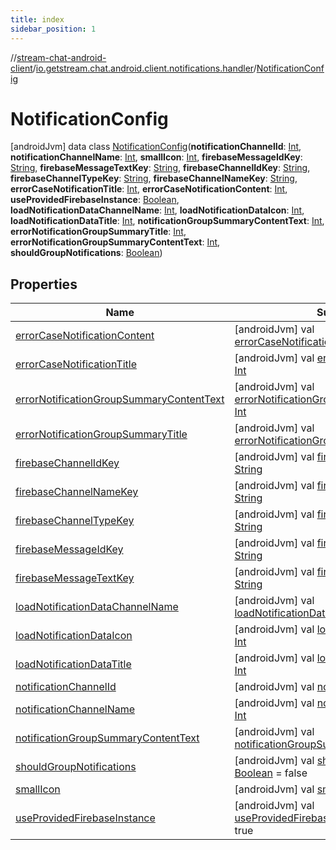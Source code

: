 ```yaml
---
title: index
sidebar_position: 1
---
```

//[stream-chat-android-client](../../../index.md)/[io.getstream.chat.android.client.notifications.handler](../index.md)/[NotificationConfig](index.md)



# NotificationConfig  
 [androidJvm] data class [NotificationConfig](index.md)(**notificationChannelId**: [Int](https://kotlinlang.org/api/latest/jvm/stdlib/kotlin/-int/index.html), **notificationChannelName**: [Int](https://kotlinlang.org/api/latest/jvm/stdlib/kotlin/-int/index.html), **smallIcon**: [Int](https://kotlinlang.org/api/latest/jvm/stdlib/kotlin/-int/index.html), **firebaseMessageIdKey**: [String](https://kotlinlang.org/api/latest/jvm/stdlib/kotlin/-string/index.html), **firebaseMessageTextKey**: [String](https://kotlinlang.org/api/latest/jvm/stdlib/kotlin/-string/index.html), **firebaseChannelIdKey**: [String](https://kotlinlang.org/api/latest/jvm/stdlib/kotlin/-string/index.html), **firebaseChannelTypeKey**: [String](https://kotlinlang.org/api/latest/jvm/stdlib/kotlin/-string/index.html), **firebaseChannelNameKey**: [String](https://kotlinlang.org/api/latest/jvm/stdlib/kotlin/-string/index.html), **errorCaseNotificationTitle**: [Int](https://kotlinlang.org/api/latest/jvm/stdlib/kotlin/-int/index.html), **errorCaseNotificationContent**: [Int](https://kotlinlang.org/api/latest/jvm/stdlib/kotlin/-int/index.html), **useProvidedFirebaseInstance**: [Boolean](https://kotlinlang.org/api/latest/jvm/stdlib/kotlin/-boolean/index.html), **loadNotificationDataChannelName**: [Int](https://kotlinlang.org/api/latest/jvm/stdlib/kotlin/-int/index.html), **loadNotificationDataIcon**: [Int](https://kotlinlang.org/api/latest/jvm/stdlib/kotlin/-int/index.html), **loadNotificationDataTitle**: [Int](https://kotlinlang.org/api/latest/jvm/stdlib/kotlin/-int/index.html), **notificationGroupSummaryContentText**: [Int](https://kotlinlang.org/api/latest/jvm/stdlib/kotlin/-int/index.html), **errorNotificationGroupSummaryTitle**: [Int](https://kotlinlang.org/api/latest/jvm/stdlib/kotlin/-int/index.html), **errorNotificationGroupSummaryContentText**: [Int](https://kotlinlang.org/api/latest/jvm/stdlib/kotlin/-int/index.html), **shouldGroupNotifications**: [Boolean](https://kotlinlang.org/api/latest/jvm/stdlib/kotlin/-boolean/index.html))   


## Properties  
  
|  Name |  Summary | 
|---|---|
| <a name="io.getstream.chat.android.client.notifications.handler/NotificationConfig/errorCaseNotificationContent/#/PointingToDeclaration/"></a>[errorCaseNotificationContent](errorCaseNotificationContent.md)| <a name="io.getstream.chat.android.client.notifications.handler/NotificationConfig/errorCaseNotificationContent/#/PointingToDeclaration/"></a> [androidJvm] val [errorCaseNotificationContent](errorCaseNotificationContent.md): [Int](https://kotlinlang.org/api/latest/jvm/stdlib/kotlin/-int/index.html)   <br/>|
| <a name="io.getstream.chat.android.client.notifications.handler/NotificationConfig/errorCaseNotificationTitle/#/PointingToDeclaration/"></a>[errorCaseNotificationTitle](errorCaseNotificationTitle.md)| <a name="io.getstream.chat.android.client.notifications.handler/NotificationConfig/errorCaseNotificationTitle/#/PointingToDeclaration/"></a> [androidJvm] val [errorCaseNotificationTitle](errorCaseNotificationTitle.md): [Int](https://kotlinlang.org/api/latest/jvm/stdlib/kotlin/-int/index.html)   <br/>|
| <a name="io.getstream.chat.android.client.notifications.handler/NotificationConfig/errorNotificationGroupSummaryContentText/#/PointingToDeclaration/"></a>[errorNotificationGroupSummaryContentText](errorNotificationGroupSummaryContentText.md)| <a name="io.getstream.chat.android.client.notifications.handler/NotificationConfig/errorNotificationGroupSummaryContentText/#/PointingToDeclaration/"></a> [androidJvm] val [errorNotificationGroupSummaryContentText](errorNotificationGroupSummaryContentText.md): [Int](https://kotlinlang.org/api/latest/jvm/stdlib/kotlin/-int/index.html)   <br/>|
| <a name="io.getstream.chat.android.client.notifications.handler/NotificationConfig/errorNotificationGroupSummaryTitle/#/PointingToDeclaration/"></a>[errorNotificationGroupSummaryTitle](errorNotificationGroupSummaryTitle.md)| <a name="io.getstream.chat.android.client.notifications.handler/NotificationConfig/errorNotificationGroupSummaryTitle/#/PointingToDeclaration/"></a> [androidJvm] val [errorNotificationGroupSummaryTitle](errorNotificationGroupSummaryTitle.md): [Int](https://kotlinlang.org/api/latest/jvm/stdlib/kotlin/-int/index.html)   <br/>|
| <a name="io.getstream.chat.android.client.notifications.handler/NotificationConfig/firebaseChannelIdKey/#/PointingToDeclaration/"></a>[firebaseChannelIdKey](firebaseChannelIdKey.md)| <a name="io.getstream.chat.android.client.notifications.handler/NotificationConfig/firebaseChannelIdKey/#/PointingToDeclaration/"></a> [androidJvm] val [firebaseChannelIdKey](firebaseChannelIdKey.md): [String](https://kotlinlang.org/api/latest/jvm/stdlib/kotlin/-string/index.html)   <br/>|
| <a name="io.getstream.chat.android.client.notifications.handler/NotificationConfig/firebaseChannelNameKey/#/PointingToDeclaration/"></a>[firebaseChannelNameKey](firebaseChannelNameKey.md)| <a name="io.getstream.chat.android.client.notifications.handler/NotificationConfig/firebaseChannelNameKey/#/PointingToDeclaration/"></a> [androidJvm] val [firebaseChannelNameKey](firebaseChannelNameKey.md): [String](https://kotlinlang.org/api/latest/jvm/stdlib/kotlin/-string/index.html)   <br/>|
| <a name="io.getstream.chat.android.client.notifications.handler/NotificationConfig/firebaseChannelTypeKey/#/PointingToDeclaration/"></a>[firebaseChannelTypeKey](firebaseChannelTypeKey.md)| <a name="io.getstream.chat.android.client.notifications.handler/NotificationConfig/firebaseChannelTypeKey/#/PointingToDeclaration/"></a> [androidJvm] val [firebaseChannelTypeKey](firebaseChannelTypeKey.md): [String](https://kotlinlang.org/api/latest/jvm/stdlib/kotlin/-string/index.html)   <br/>|
| <a name="io.getstream.chat.android.client.notifications.handler/NotificationConfig/firebaseMessageIdKey/#/PointingToDeclaration/"></a>[firebaseMessageIdKey](firebaseMessageIdKey.md)| <a name="io.getstream.chat.android.client.notifications.handler/NotificationConfig/firebaseMessageIdKey/#/PointingToDeclaration/"></a> [androidJvm] val [firebaseMessageIdKey](firebaseMessageIdKey.md): [String](https://kotlinlang.org/api/latest/jvm/stdlib/kotlin/-string/index.html)   <br/>|
| <a name="io.getstream.chat.android.client.notifications.handler/NotificationConfig/firebaseMessageTextKey/#/PointingToDeclaration/"></a>[firebaseMessageTextKey](firebaseMessageTextKey.md)| <a name="io.getstream.chat.android.client.notifications.handler/NotificationConfig/firebaseMessageTextKey/#/PointingToDeclaration/"></a> [androidJvm] val [firebaseMessageTextKey](firebaseMessageTextKey.md): [String](https://kotlinlang.org/api/latest/jvm/stdlib/kotlin/-string/index.html)   <br/>|
| <a name="io.getstream.chat.android.client.notifications.handler/NotificationConfig/loadNotificationDataChannelName/#/PointingToDeclaration/"></a>[loadNotificationDataChannelName](loadNotificationDataChannelName.md)| <a name="io.getstream.chat.android.client.notifications.handler/NotificationConfig/loadNotificationDataChannelName/#/PointingToDeclaration/"></a> [androidJvm] val [loadNotificationDataChannelName](loadNotificationDataChannelName.md): [Int](https://kotlinlang.org/api/latest/jvm/stdlib/kotlin/-int/index.html)   <br/>|
| <a name="io.getstream.chat.android.client.notifications.handler/NotificationConfig/loadNotificationDataIcon/#/PointingToDeclaration/"></a>[loadNotificationDataIcon](loadNotificationDataIcon.md)| <a name="io.getstream.chat.android.client.notifications.handler/NotificationConfig/loadNotificationDataIcon/#/PointingToDeclaration/"></a> [androidJvm] val [loadNotificationDataIcon](loadNotificationDataIcon.md): [Int](https://kotlinlang.org/api/latest/jvm/stdlib/kotlin/-int/index.html)   <br/>|
| <a name="io.getstream.chat.android.client.notifications.handler/NotificationConfig/loadNotificationDataTitle/#/PointingToDeclaration/"></a>[loadNotificationDataTitle](loadNotificationDataTitle.md)| <a name="io.getstream.chat.android.client.notifications.handler/NotificationConfig/loadNotificationDataTitle/#/PointingToDeclaration/"></a> [androidJvm] val [loadNotificationDataTitle](loadNotificationDataTitle.md): [Int](https://kotlinlang.org/api/latest/jvm/stdlib/kotlin/-int/index.html)   <br/>|
| <a name="io.getstream.chat.android.client.notifications.handler/NotificationConfig/notificationChannelId/#/PointingToDeclaration/"></a>[notificationChannelId](notificationChannelId.md)| <a name="io.getstream.chat.android.client.notifications.handler/NotificationConfig/notificationChannelId/#/PointingToDeclaration/"></a> [androidJvm] val [notificationChannelId](notificationChannelId.md): [Int](https://kotlinlang.org/api/latest/jvm/stdlib/kotlin/-int/index.html)   <br/>|
| <a name="io.getstream.chat.android.client.notifications.handler/NotificationConfig/notificationChannelName/#/PointingToDeclaration/"></a>[notificationChannelName](notificationChannelName.md)| <a name="io.getstream.chat.android.client.notifications.handler/NotificationConfig/notificationChannelName/#/PointingToDeclaration/"></a> [androidJvm] val [notificationChannelName](notificationChannelName.md): [Int](https://kotlinlang.org/api/latest/jvm/stdlib/kotlin/-int/index.html)   <br/>|
| <a name="io.getstream.chat.android.client.notifications.handler/NotificationConfig/notificationGroupSummaryContentText/#/PointingToDeclaration/"></a>[notificationGroupSummaryContentText](notificationGroupSummaryContentText.md)| <a name="io.getstream.chat.android.client.notifications.handler/NotificationConfig/notificationGroupSummaryContentText/#/PointingToDeclaration/"></a> [androidJvm] val [notificationGroupSummaryContentText](notificationGroupSummaryContentText.md): [Int](https://kotlinlang.org/api/latest/jvm/stdlib/kotlin/-int/index.html)   <br/>|
| <a name="io.getstream.chat.android.client.notifications.handler/NotificationConfig/shouldGroupNotifications/#/PointingToDeclaration/"></a>[shouldGroupNotifications](shouldGroupNotifications.md)| <a name="io.getstream.chat.android.client.notifications.handler/NotificationConfig/shouldGroupNotifications/#/PointingToDeclaration/"></a> [androidJvm] val [shouldGroupNotifications](shouldGroupNotifications.md): [Boolean](https://kotlinlang.org/api/latest/jvm/stdlib/kotlin/-boolean/index.html) = false   <br/>|
| <a name="io.getstream.chat.android.client.notifications.handler/NotificationConfig/smallIcon/#/PointingToDeclaration/"></a>[smallIcon](smallIcon.md)| <a name="io.getstream.chat.android.client.notifications.handler/NotificationConfig/smallIcon/#/PointingToDeclaration/"></a> [androidJvm] val [smallIcon](smallIcon.md): [Int](https://kotlinlang.org/api/latest/jvm/stdlib/kotlin/-int/index.html)   <br/>|
| <a name="io.getstream.chat.android.client.notifications.handler/NotificationConfig/useProvidedFirebaseInstance/#/PointingToDeclaration/"></a>[useProvidedFirebaseInstance](useProvidedFirebaseInstance.md)| <a name="io.getstream.chat.android.client.notifications.handler/NotificationConfig/useProvidedFirebaseInstance/#/PointingToDeclaration/"></a> [androidJvm] val [useProvidedFirebaseInstance](useProvidedFirebaseInstance.md): [Boolean](https://kotlinlang.org/api/latest/jvm/stdlib/kotlin/-boolean/index.html) = true   <br/>|

